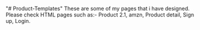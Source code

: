 "# Product-Templates" 
These are some of my pages that i have designed. Please check HTML pages such as:- Product 2.1, amzn, Product detail, Sign up, Login.
